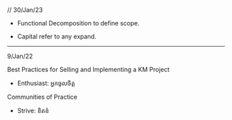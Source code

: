 // 30/Jan/23

- Functional Decomposition to define scope.

- Capital refer to any expand.

---------------------------------

9/Jan/22

Best Practices for Selling and Implementing a KM Project

- Enthusiast: អ្នកចូលចិត្ត

Communities of Practice

- Strive: ខិតខំ